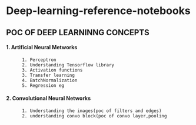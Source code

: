 # Deep-learning-reference-notebooks

## POC OF DEEP LEARNINNG CONCEPTS

#### 1. Artificial Neural Metworks
          1. Perceptron
          2. Understanding Tensorflow library
          3. Activation functions
          3. Transfer learning
          4. BatchNormalization
          5. Regression eg
          
#### 2. Convolutional Neural Networks
          1. Understanding the images(poc of filters and edges)
          2. understanding convo block(poc of convo layer,pooling
